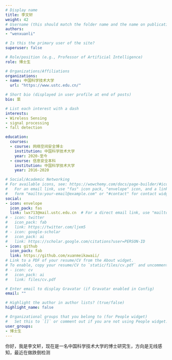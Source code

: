 ```yaml
---
# Display name
title: 李文轩
weight: 42
# Username (this should match the folder name and the name on publications)
authors:
- "wenxuanli"

# Is this the primary user of the site?
superuser: false

# Role/position (e.g., Professor of Artificial Intelligence)
role: 博士生

# Organizations/Affiliations
organizations:
- name: 中国科学技术大学
  url: "https://www.ustc.edu.cn/"

# Short bio (displayed in user profile at end of posts)
bio: 菜

# List each interest with a dash
interests:
- Wireless Sensing
- signal processing
- fall detection

education:
  courses:
  - course: 网络空间安全博士
    institution: 中国科学技术大学
    year: 2020-至今
  - course: 信息安全本科
    institution: 中国科学技术大学
    year: 2016-2020

# Social/Academic Networking
# For available icons, see: https://wowchemy.com/docs/page-builder/#icons
#   For an email link, use "fas" icon pack, "envelope" icon, and a link in the
#   form "mailto:your-email@example.com" or "#contact" for contact widget.
social:
- icon: envelope
  icon_pack: fas
  link: lwx713@mail.ustc.edu.cn  # For a direct email link, use "mailto:test@example.org".
# - icon: twitter
#   icon_pack: fab
#   link: https://twitter.com/ljxm5
# - icon: google-scholar
#   icon_pack: ai
#   link: https://scholar.google.com/citations?user=PERSON-ID
- icon: github
  icon_pack: fab
  link: https://github.com/xuanmeikawaii/
# Link to a PDF of your resume/CV from the About widget.
# To enable, copy your resume/CV to `static/files/cv.pdf` and uncomment the lines below.
# - icon: cv
#   icon_pack: ai
#   link: files/cv.pdf

# Enter email to display Gravatar (if Gravatar enabled in Config)
email: ""

# Highlight the author in author lists? (true/false)
highlight_name: false

# Organizational groups that you belong to (for People widget)
#   Set this to `[]` or comment out if you are not using People widget.
user_groups:
- 博士生
---
```


你好，我是李文轩，现在是一名中国科学技术大学的博士研究生，方向是无线感知，最近在做跌倒检测